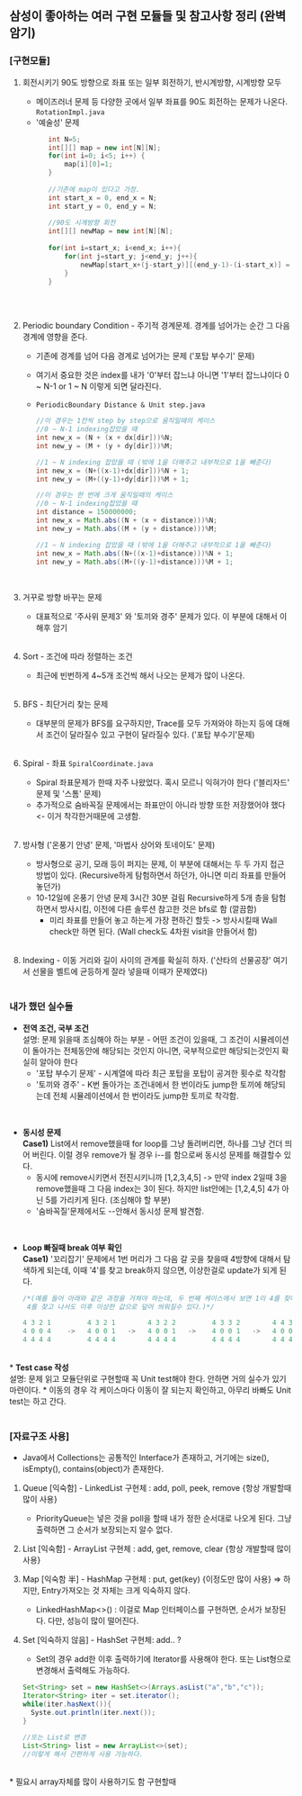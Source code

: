 ## 삼성이 좋아하는 여러 구현 모듈들 및 참고사항 정리 (완벽 암기)

### [구현모듈]
1. 회전시키기 90도 방향으로 좌표 또는 일부 회전하기, 반시계방향, 시계방향 모두
   - 메이즈러너 문제 등 다양한 곳에서 일부 좌표를 90도 회전하는 문제가 나온다. ```RotationImpl.java```
   - '예술성' 문제
     ```java    		
		int N=5;
		int[][] map = new int[N][N];
		for(int i=0; i<5; i++) {
			map[i][0]=1;
		}
		
        //기존에 map이 있다고 가정.
		int start_x = 0, end_x = N;
		int start_y = 0, end_y = N;
		
		//90도 시계방향 회전
		int[][] newMap = new int[N][N];
		  
		for(int i=start_x; i<end_x; i++){
			for(int j=start_y; j<end_y; j++){
				newMap[start_x+(j-start_y)][(end_y-1)-(i-start_x)] = map[i][j];
			}
		}
		  
      ```
     
   <br>
   
2. Periodic boundary Condition - 주기적 경계문제. 경계를 넘어가는 순간 그 다음 경계에 영향을 준다.
   - 기존에 경계를 넘어 다음 경계로 넘어가는 문제 ('포탑 부수기' 문제)
   - 여기서 중요한 것은 index를 내가 '0'부터 잡느냐 아니면 '1'부터 잡느냐이다 0 ~ N-1 or 1 ~ N 이렇게 되면 달라진다.
   - ```PeriodicBoundary Distance & Unit step.java```
     ```java
     //이 경우는 1칸씩 step by step으로 움직일때의 케이스
     //0 ~ N-1 indexing잡았을 때
     int new_x = (N + (x + dx[dir]))%N;
     int new_y = (M + (y + dy[dir]))%M;

     //1 ~ N indexing 잡았을 때 (밖에 1을 더해주고 내부적으로 1을 빼준다)
     int new_x = (N+((x-1)+dx[dir]))%N + 1;
     int new_y = (M+((y-1)+dy[dir]))%M + 1;
     ```

      ```java
     //이 경우는 한 번에 크게 움직일때의 케이스
     //0 ~ N-1 indexing잡았을 때
     int distance = 150000000;
     int new_x = Math.abs((N + (x + distance)))%N;
     int new_y = Math.abs((M + (y + distance)))%M;

     //1 ~ N indexing 잡았을 때 (밖에 1을 더해주고 내부적으로 1을 빼준다)
     int new_x = Math.abs((N+((x-1)+distance)))%N + 1;
     int new_y = Math.abs((M+((y-1)+distance)))%M + 1;
     ``` 
     
   <br>
3. 거꾸로 방향 바꾸는 문제
   - 대표적으로 '주사위 문제3' 와 '토끼와 경주' 문제가 있다. 이 부분에 대해서 이해후 암기
   <br>  
4. Sort - 조건에 따라 정렬하는 조건
    - 최근에 빈번하게 4~5개 조건씩 해서 나오는 문제가 많이 나온다.
   <br>
5. BFS - 최단거리 찾는 문제
    - 대부분의 문제가 BFS를 요구하지만, Trace를 모두 가져와야 하는지 등에 대해서 조건이 달라질수 있고 구현이 달라질수 있다. ('포탑 부수기'문제)
   <br>
6. Spiral - 좌표 ```SpiralCoordinate.java```
    - Spiral 좌표문제가 한때 자주 나왔었다. 혹시 모르니 익혀가야 한다 ('블리자드' 문제 및 '스톰' 문제)
    - 추가적으로 숨바꼭질 문제에서는 좌표만이 아니라 방향 또한 저장했어야 했다 <- 이거 착각한거때문에 고생함.
      
   <br>
7. 방사형 ('온풍기 안녕' 문제, '마법사 상어와 토네이도' 문제) 
    - 방사형으로 공기, 모래 등이 퍼지는 문제, 이 부분에 대해서는 두 두 가지 접근 방법이 있다. (Recursive하게 탐험하면서 하던가, 아니면 미리 좌표를 만들어 놓던가)
    - 10-12일에 온풍기 안녕 문제 3시간 30분 걸림 Recursive하게 5개 층을 탐험하면서 방사시킴, 이전에 다른 솔루션 참고한 것은 bfs로 함 (깔끔함)
    	- 미리 좌표를 만들어 놓고 하는게 가장 편하긴 할듯 -> 방사시킬때 Wall check만 하면 된다. (Wall check도 4차원 visit을 만들어서 함)

   <br>
8. Indexing - 이동 거리와 길이 사이의 관계를 확실히 하자. ('산타의 선물공장' 여기서 선물을 벨트에 균등하게 잘라 넣을때 이때가 문제였다)
   <br><br>

### 내가 했던 실수들 
* <b>전역 조건, 국부 조건</b><br>
  설명: 문제 읽을때 조심해야 하는 부분 - 어떤 조건이 있을때, 그 조건이 시뮬레이션이 돌아가는 전체동안에 해당되는 것인지 아니면, 국부적으로만 해당되는것인지 확실히 알아야 한다
  * '포탑 부수기 문제' - 시계열에 따라 최근 포탑을 포탑이 공겨한 횟수로 착각함
  * '토끼와 경주' - K번 돌아가는 조건내에서 한 번이라도 jump한 토끼에 해당되는데 전체 시뮬레이션에서 한 번이라도 jump한 토끼로 착각함.
<br>

* <b>동시성 문제</b><br>
  <b>Case1)</b> List에서 remove했을때 for loop를 그냥 돌려버리면, 하나를 그냥 건더 띄어 버린다. 이럴 경우 remove가 될 경우 i--를 함으로써 동시성 문제를 해결할수 있다.
   * 동시에 remove시키면서 전진시키니까 [1,2,3,4,5] -> 만약 index 2일때 3을 remove했을때 그 다음 index는 3이 된다. 하지만 list안에는 [1,2,4,5] 4가 아닌 5를 가리키게 된다. (조심해야 할 부분)
   * '숨바꼭질'문제에서도 --안해서 동시성 문제 발견함.
<br> 


* <b>Loop 빠질때 break 여부 확인</b><br>
  <b>Case1)</b> '꼬리잡기' 문제에서 1번 머리가 그 다음 갈 곳을 찾을때 4방향에 대해서 탐색하게 되는데, 이때 '4'를 찾고 break하지 않으면, 이상한걸로 update가 되게 된다.

  ```java
  /*(예를 들어 아래와 같은 과정을 거쳐야 하는데, 두 번째 케이스에서 보면 1이 4를 찾아서 옮겨가고 여기서 break를 하지 않으면,
   4를 찾고 나서도 이후 이상한 값으로 덮어 씌워질수 있다.)*/
  
  4 3 2 1         4 3 2 1        4 3 2 2         4 3 3 2        4 4 3 2
  4 0 0 4    ->   4 0 0 1   ->   4 0 0 1   ->    4 0 0 1   ->   4 0 0 1
  4 4 4 4         4 4 4 4        4 4 4 4         4 4 4 4        4 4 4 4
  ```
  
<br>
* <b>Test case 작성</b><br>
  설명: 문제 읽고 모듈단위로 구현할때 꼭 Unit test해야 한다. 안하면 거의 실수가 있기 마련이다.
  * 이동의 경우 각 케이스마다 이동이 잘 되는지 확인하고, 아무리 바빠도 Unit test는 하고 간다.
<br>

<br>

### [자료구조 사용]
* Java에서 Collections는 공통적인 Interface가 존재하고, 거기에는 size(), isEmpty(), contains(object)가 존재한다.

1. Queue [익숙함] - LinkedList 구현체 : add, poll, peek, remove {항상 개발할때 많이 사용}
   * PriorityQueue는 넣은 것을 poll을 할때 내가 정한 순서대로 나오게 된다. 그냥 출력하면 그 순서가 보장되는지 알수 없다.

3. List [익숙함] - ArrayList 구현체 : add, get, remove, clear {항상 개발할때 많이 사용}

4. Map [익숙함 半] - HashMap 구현체 : put, get(key) {이정도만 많이 사용} => 하지만, Entry가져오는 것 자체는 크게 익숙하지 않다.
   * LinkedHashMap<>() : 이걸로 Map 인터페이스를 구현하면, 순서가 보장된다. 다만, 성능이 많이 떨어진다.

5. Set [익숙하지 않음] - HashSet 구현체: add.. ?
   - Set의 경우 add한 이후 출력하기에 Iterator를 사용해야 한다. 또는 List형으로 변경해서 출력해도 가능하다.
   ```java
   Set<String> set = new HashSet<>(Arrays.asList("a","b","c"));
   Iterator<String> iter = set.iterator();
   while(iter.hasNext()){
     Syste.out.println(iter.next());
   }

   //또는 List로 변경
   List<String> list = new ArrayList<>(set);
   //이렇게 해서 간편하게 사용 가능하다.
   ```
   

<br>
* 필요시 array자체를 많이 사용하기도 함 구현할때
